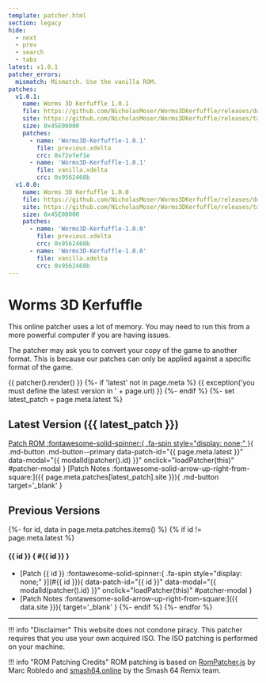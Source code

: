 ```yaml
---
template: patcher.html
section: legacy
hide:
  - next
  - prev
  - search
  - tabs
latest: v1.0.1
patcher_errors:
  mismatch: Mismatch. Use the vanilla ROM.
patches:
  v1.0.1:
    name: Worms 3D Kerfuffle 1.0.1
    file: https://github.com/NicholasMoser/Worms3DKerfuffle/releases/download/1.0.0/patches.zip
    site: https://github.com/NicholasMoser/Worms3DKerfuffle/releases/tag/1.0.0
    size: 0x45E08000
    patches:
      - name: 'Worms3D-Kerfuffle-1.0.1'
        file: previous.xdelta
        crc: 0x72efef1e
      - name: 'Worms3D-Kerfuffle-1.0.1'
        file: vanilla.xdelta
        crc: 0x9562468b
  v1.0.0:
    name: Worms 3D Kerfuffle 1.0.0
    file: https://github.com/NicholasMoser/Worms3DKerfuffle/releases/download/1.0.0/patches.zip
    site: https://github.com/NicholasMoser/Worms3DKerfuffle/releases/tag/1.0.0
    size: 0x45E08000
    patches:
      - name: 'Worms3D-Kerfuffle-1.0.0'
        file: previous.xdelta
        crc: 0x9562468b
      - name: 'Worms3D-Kerfuffle-1.0.0'
        file: vanilla.xdelta
        crc: 0x9562468b
---
```


# Worms 3D Kerfuffle

This online patcher uses a lot of memory. You may need to run this from a more powerful computer if you are having issues.

The patcher may ask you to convert your copy of the game to another format. This is because our patches can only be applied against a specific format of the game.

{{ patcher().render() }}
{%- if 'latest' not in page.meta %}
{{ exception('you must define the latest version in ' + page.url) }}
{%- endif %}
{%- set latest_patch = page.meta.latest %}

## Latest Version ({{ latest_patch }})

[Patch ROM :fontawesome-solid-spinner:{ .fa-spin style="display: none;" }](#){ .md-button .md-button--primary data-patch-id="{{ page.meta.latest }}" data-modal="{{ modalId(patcher().id) }}" onclick="loadPatcher(this)" #patcher-modal }
[Patch Notes :fontawesome-solid-arrow-up-right-from-square:]({{ page.meta.patches[latest_patch].site }}){ .md-button target='_blank' }

## Previous Versions

{%- for id, data in page.meta.patches.items() %}
{% if id != page.meta.latest %}
#### {{ id }} { #{{ id }} }
- [Patch {{ id }} :fontawesome-solid-spinner:{ .fa-spin style="display: none;" }](#{{ id }}){ data-patch-id="{{ id }}" data-modal="{{ modalId(patcher().id) }}" onclick="loadPatcher(this)" #patcher-modal }
- [Patch Notes :fontawesome-solid-arrow-up-right-from-square:]({{ data.site }}){ target='_blank' }
{%- endif %}
{%- endfor %}

* * *

!!! info "Disclaimer"
    This website does not condone piracy. This patcher requires that you use your own acquired ISO. The ISO patching is performed on your machine.

!!! info "ROM Patching Credits"
    ROM patching is based on [RomPatcher.js](https://www.marcrobledo.com/RomPatcher.js/) by Marc Robledo and [smash64.online](https://smash64.online/)
    by the Smash 64 Remix team.
